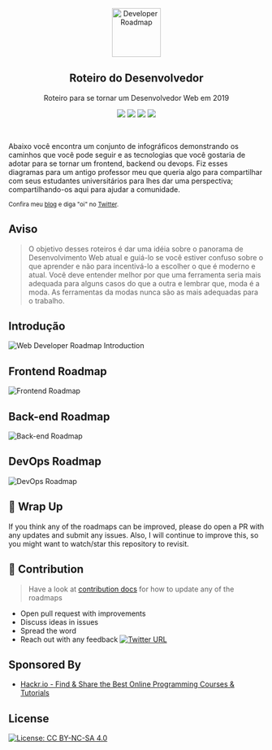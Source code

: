 <p align="center">
  <a href="http://github.com/kamranahmedse/developer-roadmap">
    <img src="https://i.imgur.com/Uid1O3A.png" alt="Developer Roadmap" width="96" height="96">
  </a>
  <h2 align="center">Roteiro do Desenvolvedor</h2>
  <p align="center">Roteiro para se tornar um Desenvolvedor Web em 2019</p>
  <p align="center">
    <a href="https://github.com/kamranahmedse/developer-roadmap#-introduction"><img src="https://img.shields.io/badge/Roadmap-2019-yellowgreen.svg"/></a>
          <a href="https://github.com/kamranahmedse/developer-roadmap/releases"><img src="https://img.shields.io/badge/Roadmaps-Past-yellow.svg"/></a>
      <a href="https://twitter.com/home?status=Developer%20Roadmap%20by%20%40kamranahmedse%20http%3A//github.com/kamranahmedse/developer-roadmap"><img src="https://img.shields.io/badge/twitter-tweet-blue.svg"/></a>
<a href="https://twitter.com/kamranahmedse"><img src="https://img.shields.io/badge/feedback-@kamranahmedse-blue.svg" /></a>
  </p>
  <br>
</p>

Abaixo você encontra um conjunto de infográficos demonstrando os caminhos que você pode seguir e as tecnologias que você gostaria de adotar para se tornar um frontend, backend ou devops. Fiz esses diagramas para um antigo professor meu que queria algo para compartilhar com seus estudantes universitários para lhes dar uma perspectiva; compartilhando-os aqui para ajudar a comunidade.

<sub>Confira meu [blog](http://kamranahmed.info) e diga "oi" no [Twitter](https://twitter.com/kamranahmedse).</sub>

## Aviso
> O objetivo desses roteiros é dar uma idéia sobre o panorama de Desenvolvimento Web atual e guiá-lo se você estiver confuso sobre o que aprender e não para incentivá-lo a escolher o que é moderno e atual. Você deve entender melhor por que uma ferramenta seria mais adequada para alguns casos do que a outra e lembrar que, moda é a moda. As ferramentas da modas nunca são as mais adequadas para o trabalho.

## Introdução

![Web Developer Roadmap Introduction](./images/intro.png)

## Frontend Roadmap

![Frontend Roadmap](./images/frontend.png)

## Back-end Roadmap

![Back-end Roadmap](./images/backend.png)

## DevOps Roadmap

![DevOps Roadmap](./images/devops.png)

## 🚦 Wrap Up

If you think any of the roadmaps can be improved, please do open a PR with any updates and submit any issues. Also, I will continue to improve this, so you might want to watch/star this repository to revisit.

## 🙌 Contribution

> Have a look at [contribution docs](./contributing.md) for how to update any of the roadmaps

- Open pull request with improvements
- Discuss ideas in issues
- Spread the word
- Reach out with any feedback [![Twitter URL](https://img.shields.io/twitter/url/https/twitter.com/kamranahmedse.svg?style=social&label=Follow%20%40kamranahmedse)](https://twitter.com/kamranahmedse)

## Sponsored By	

 - [Hackr.io - Find & Share the Best Online Programming Courses & Tutorials](https://hackr.io)
 
## License

[![License: CC BY-NC-SA 4.0](https://img.shields.io/badge/License-CC%20BY--NC--SA%204.0-lightgrey.svg)](https://creativecommons.org/licenses/by-nc-sa/4.0/)
